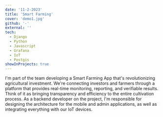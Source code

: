 ```yaml
---
date: '11-2-2023'
title: 'Smart Farming'
cover: 'demo1.jpg'
github: '-'
external: ''
tech:
  - Django
  - Python
  - Javascript
  - Grafana
  - IoT
  - Postgis
showInProjects: true
---
```


I'm part of the team developing a Smart Farming App that's revolutionizing agricultural investment. We're connecting investors and farmers through a platform that provides real-time monitoring, reporting, and verifiable results. Think of it as bringing transparency and efficiency to the entire cultivation process. As a backend developer on the project, I'm responsible for designing the architecture for the mobile and admin applications, as well as integrating everything with our IoT devices.
